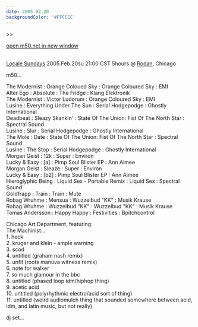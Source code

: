 ```yaml
---
date: 2005.02.20
backgroundColor: '#FFCCCC'
---
```


\>>

[open m50.net in new window](http://m50.net/)

[  
Locale Sundays](http://www.jrick.com/locale/) 2005.Feb.20su 21:00 CST 5hours @ [Rodan](http://www.rodan.ws/), Chicago  


m50...  

The Modernist : Orange Coloued Sky : Orange Coloured Sky : EMI  
Alter Ego : Absolute : The Fridge : Klang Elektronik  
The Modernist : Victor Ludorum : Orange Coloured Sky : EMI  
Lusine : Everything Under The Sun : Serial Hodgepodge : Ghostly International  
Deadbeat : Sleazy Skankin' : State Of The Union: Fist Of The North Star : Spectral Sound  
Lusine : Slur : Serial Hodgepodge : Ghostly International  
The Mole : Date : State Of The Union: Fist Of The North Star : Spectral Sound  
Lusine : The Stop : Serial Hodgepodge : Ghostly International  
Morgan Geist : 12k : Super : Environ  
Lucky & Easy : \[a\] : Pimp Soul Blister EP : Ann Aimee  
Morgan Geist : Sleaze : Super : Environ  
Lucky & Easy : \[b2\] : Pimp Soul Blister EP : Ann Aimee  
Hieroglyphic Being : Liquid Sex - Portable Remix : Liquid Sex : Spectral Sound  
Goldfrapp : Train : Train : Mute  
Robag Wruhme : Mensua : Wuzzelbud "KK" : Musik Krause  
Robag Wruhme : Wuzzelbud "KK" : Wuzzelbud "KK" : Musik Krause  
Tomas Andersson : Happy Happy : Festivities : Bpitchcontrol  

Chicago Art Department, featuring:  
The Machinist...  
1\. heck  
2\. kruger and klein - ample warning  
3\. scod  
4\. untitled (graham nash remix)  
5\. unfit (roots manuva witness remix)  
6\. note for walker  
7\. so much glamour in the bbc  
8\. untitled (phased loop idm/hiphop thing)  
9\. acetic acid  
10\. untitled (polyrhythmic electro/acid sort of thing)  
11\. untitled (weird audiomulch thing that sounded somewhere between acid, idm, and latin music, but not really)  

dj set...